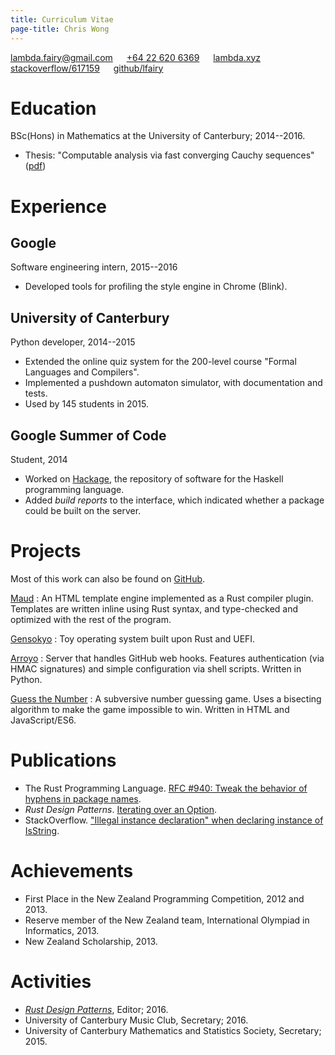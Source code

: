 ```yaml
---
title: Curriculum Vitae
page-title: Chris Wong
---
```



<lambda.fairy@gmail.com> &emsp; [+64&nbsp;22&nbsp;620&nbsp;6369][mobile]  &emsp; [lambda.xyz][website] &emsp; [stackoverflow/617159][stackoverflow] &emsp; [github/lfairy][github]

[mobile]: tel:+61432732731
[website]: https://lambda.xyz
[stackoverflow]: https://stackoverflow.com/users/617159
[github]: https://github.com/lfairy


Education
=========

BSc(Hons) in Mathematics at the University of Canterbury; 2014--2016.

* Thesis: "Computable analysis via fast converging Cauchy sequences" ([pdf])

[pdf]: /images/2016/thesis.pdf


Experience
==========

## Google

Software engineering intern, 2015--2016

* Developed tools for profiling the style engine in Chrome (Blink).


## University of Canterbury

Python developer, 2014--2015

* Extended the online quiz system for the 200-level course "Formal Languages and Compilers".
* Implemented a pushdown automaton simulator, with documentation and tests.
* Used by 145 students in 2015.


## Google Summer of Code

Student, 2014

* Worked on [Hackage], the repository of software for the Haskell programming language.
* Added *build reports* to the interface, which indicated whether a package could be built on the server.

[Hackage]: https://hackage.haskell.org/


Projects
========

Most of this work can also be found on [GitHub].

[GitHub]: https://github.com/lfairy

[Maud](http://lfairy.gitbooks.io/maud/content/)
  : An HTML template engine implemented as a Rust compiler plugin. Templates are written inline using Rust syntax, and type-checked and optimized with the rest of the program.

[Gensokyo](https://github.com/lfairy/gensokyo)
  : Toy operating system built upon Rust and UEFI.

[Arroyo](https://github.com/lfairy/arroyo)
  : Server that handles GitHub web hooks. Features authentication (via HMAC signatures) and simple configuration via shell scripts. Written in Python.

[Guess the Number](https://lambda.xyz/gtn/)
  : A subversive number guessing game. Uses a bisecting algorithm to make the game impossible to win. Written in HTML and JavaScript/ES6.


Publications
============

* The Rust Programming Language. [RFC #940: Tweak the behavior of hyphens in package names][RFC 940].
* *Rust Design Patterns*. [Iterating over an Option][option-iter].
* StackOverflow. ["Illegal instance declaration" when declaring instance of IsString][type classes are cool].

[RFC 940]: https://github.com/rust-lang/rfcs/blob/master/text/0940-hyphens-considered-harmful.md
[option-iter]: https://github.com/rust-unofficial/patterns/blob/master/idioms/option-iter.md
[type classes are cool]: http://stackoverflow.com/a/8663534/617159


Achievements
============

* First Place in the New Zealand Programming Competition, 2012 and 2013.
* Reserve member of the New Zealand team, International Olympiad in Informatics, 2013.
* New Zealand Scholarship, 2013.


Activities
==========

* [*Rust Design Patterns*][patterns], Editor; 2016.
* University of Canterbury Music Club, Secretary; 2016.
* University of Canterbury Mathematics and Statistics Society, Secretary; 2015.

[patterns]: https://github.com/rust-unofficial/patterns
